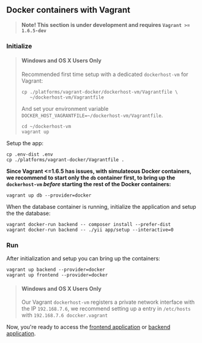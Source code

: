 Docker containers with Vagrant
------------------------------

> **Note! This section is under development and requires `Vagrant >= 1.6.5-dev`**

### Initialize

> #### Windows and OS X Users Only
>
> Recommended first time setup with a dedicated `dockerhost-vm` for Vagrant:
>
> ```
> cp ./platforms/vagrant-docker/dockerhost-vm/Vagrantfile \
>    ~/dockerhost-vm/Vagrantfile
> ```
>
> And set your environment variable `DOCKER_HOST_VAGRANTFILE=~/dockerhost-vm/Vagrantfile`.
>
> ```
> cd ~/dockerhost-vm
> vagrant up
> ```

Setup the app:

    cp .env-dist .env
    cp ./platforms/vagrant-docker/Vagrantfile .

**Since Vagrant <=1.6.5 has issues, with simulateous Docker containers, we recommend to start only the `db` container first, to bring up the `dockerhost-vm` _before_ starting the rest of the Docker containers:**

    vagrant up db --provider=docker

When the database container is running, initialize the application and setup the the database:

    vagrant docker-run backend -- composer install --prefer-dist
    vagrant docker-run backend -- ./yii app/setup --interactive=0

### Run

After initialization and setup you can bring up the containers:

    vagrant up backend --provider=docker
    vagrant up frontend --provider=docker

> #### Windows and OS X Users Only
>
> Our Vagrant `dockerhost-vm` registers a private network interface with the IP `192.168.7.6`, we recommend setting up a entry in `/etc/hosts` with `192.168.7.6 doccker.vagrant`

Now, you're ready to access the [frontend application](http://docker.vagrant:22280) or [backend application](http://docker.vagrant:22281).
